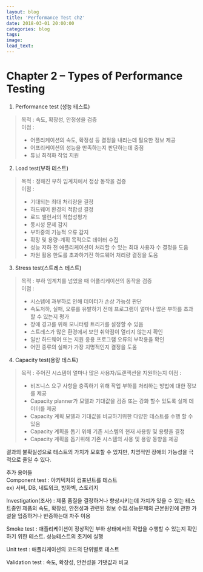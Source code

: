 ```yaml
---
layout: blog
title: 'Performance Test ch2'
date: 2018-03-01 20:00:00
categories: blog
tags: 
image: 
lead_text: 
---
```

# Chapter 2 – Types of Performance Testing


1. Performance test (성능 테스트)
> 목적 : 속도, 확장성, 안정성을 검증     
> 이점 : 
> - 어플리케이션의 속도, 확정성 등 결정을 내리는데 필요한 정보 제공
> - 어프리케이션의 성능을 만족하는지 판단하는데 중점
> - 튜닝 최적화 작업 지원

2. Load test(부하 테스트)
> 목적 : 정해진 부하 임계치에서 정상 동작을 검증   
> 이점 : 
> - 기대되는 최대 처리량을 결정
> - 하드웨어 환경의 적합성 결정
> - 로드 밸런서의 적합성평가
> - 동시성 문제 감지
> - 부하중의 기능적 오류 감지
> - 확장 및 용량-계획 목적으로 데이터 수집
> - 성능 저하 전 애플리케이션이 처리할 수 있는 최대 사용자 수 결정을 도움
> - 자원 활용 한도를 초과하기전 하드웨어 처리량 결정을 도움
    
3. Stress test(스트레스 테스트)
> 목적 : 부하 임계치를 넘었을 때 어플리케이션의 동작을 검증     
> 이점 : 
> - 시스템에 과부하로 인해 데이터가 손상 가능성 판단
> - 속도저하, 실패, 오류를 유발하기 전에 프로그램이 얼마나 많은 부하를 초과할 수 있는지 평가
> - 장애 경고를 위해 모니터링 트리거를 설정할 수 있음
> - 스트레스가 많은 환경에서 보안 취약점이 열리지 않는지 확인
> - 일반 하드웨어 또는 지원 응용 프로그램 오류의 부작용을 확인
> - 어떤 종류의 실패가 가장 치명적인지 결정을 도움

4. Capacity test(용량 테스트)
> 목적 : 주어진 시스템이 얼마나 많은 사용자/트랜잭션을 지원하는지
> 이점 : 
> - 비즈니스 요구 사항을 충족하기 위해 작업 부하를 처리하는 방법에 대한 정보를 제공
> - Capacity planner가 모델과 기대값을 검증 또는 강화 할수 있도록 실제 데이터를 제공
> - Capacity 계획 모델과 기대값을 비교하기위한 다양한 테스트를 수행 할 수 있음
> - Capacity 계획을 돕기 위해 기존 시스템의 현재 사용량 및 용량을 결정
> - Capacity 계획을 돕기위해 기존 시스템의 사용 및 용량 동향을 제공

결과의 불확실성으로 테스트의 가치가 모호할 수 있지만, 치명적인 장애의 가능성을 극적으로 줄일 수 있다.


추가 용어들  
Component test : 아키텍처의 컴포넌트를 테스트  
    ex) 서버, DB, 네트워크, 방화벽, 스토리지  
  
Investigation(조사) : 제품 품질을 결정하거나 향상시키는데 가치가 있을 수 있는 테스트중인 제품의 속도, 확장성, 안전성과 관련된 정보 수집.성능문제의 근본원인에 관한 가설을 입증하거나 반증하는대 자주 이용  
  
Smoke test : 애플리케이션이 정상적인 부하 상태에서의 작업을 수행할 수 있는지 확인하기 위한 테스트. 성능테스트의 초기에 실행     
    
Unit test : 애플리케이션의 코드의 단위별로 테스트  
    
Validation test : 속도, 확장성, 안전성을 기댓값과 비교



